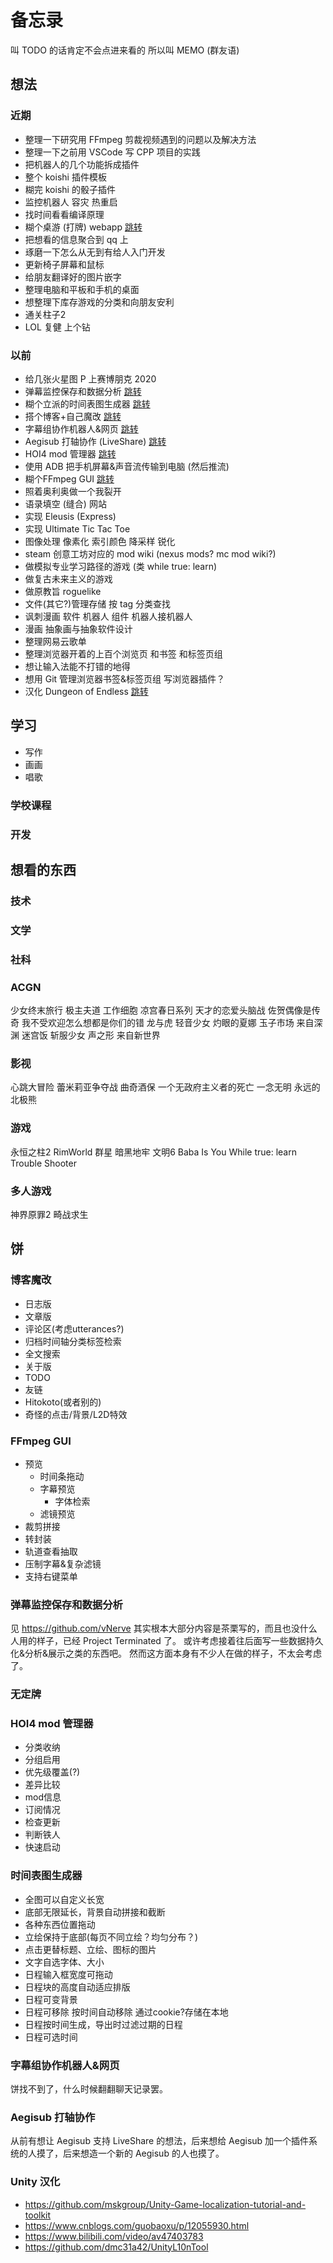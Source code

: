 # 备忘录

叫 TODO 的话肯定不会点进来看的 所以叫 MEMO (群友语)

## 想法

### 近期

- 整理一下研究用 FFmpeg 剪裁视频遇到的问题以及解决方法
- 整理一下之前用 VSCode 写 CPP 项目的实践
- 把机器人的几个功能拆成插件
- 整个 koishi 插件模板
- 糊完 koishi 的骰子插件
- 监控机器人 容灾 热重启
- 找时间看看编译原理
- 糊个桌游 (打牌) webapp [跳转](#无定牌)
- 把想看的信息聚合到 qq 上
- 琢磨一下怎么从无到有给人入门开发
- 更新椅子屏幕和鼠标
- 给朋友翻译好的图片嵌字
- 整理电脑和平板和手机的桌面
- 想整理下库存游戏的分类和向朋友安利
- 通关柱子2
- LOL 复健 上个钻

### 以前

- 给几张火星图 P 上赛博朋克 2020
- 弹幕监控保存和数据分析 [跳转](#弹幕监控保存和数据分析)
- 糊个立派的时间表图生成器 [跳转](#时间表图生成器)
- 搭个博客+自己魔改 [跳转](#博客魔改)
- 字幕组协作机器人&网页 [跳转](#字幕组协作机器人&网页)
- Aegisub 打轴协作 (LiveShare) [跳转](#Aegisub-打轴协作)
- HOI4 mod 管理器 [跳转](#HOI4-mod-管理器)
- 使用 ADB 把手机屏幕&声音流传输到电脑 (然后推流)
- 糊个FFmpeg GUI [跳转](#FFmpeg-GUI)
- 照着奥利奥做一个我裂开
- 语录填空 (缝合) 网站
- 实现 Eleusis (Express)
- 实现 Ultimate Tic Tac Toe
- 图像处理 像素化 索引颜色 降采样 锐化
- steam 创意工坊对应的 mod wiki (nexus mods? mc mod wiki?)
- 做模拟专业学习路径的游戏 (类 while true: learn)
- 做复古未来主义的游戏
- 做原教旨 roguelike
- 文件(其它?)管理存储 按 tag 分类查找
- 讽刺漫画 软件 机器人 组件 机器人接机器人
- 漫画 抽象画与抽象软件设计
- 整理网易云歌单
- 整理浏览器开着的上百个浏览页 和书签 和标签页组
- 想让输入法能不打错的地得
- 想用 Git 管理浏览器书签&标签页组 写浏览器插件？
- 汉化 Dungeon of Endless [跳转](#Unity-汉化)

## 学习

- 写作
- 画画
- 唱歌

### 学校课程

### 开发

## 想看的东西

### 技术

### 文学

### 社科

### ACGN

少女终末旅行
极主夫道
工作细胞
凉宫春日系列
天才的恋爱头脑战
佐贺偶像是传奇
我不受欢迎怎么想都是你们的错
龙与虎
轻音少女
灼眼的夏娜
玉子市场
来自深渊
迷宫饭
斩服少女
声之形
来自新世界

### 影视

心跳大冒险
蕾米莉亚争夺战
曲奇酒保
一个无政府主义者的死亡
一念无明
永远的北极熊

### 游戏

永恒之柱2
RimWorld
群星
暗黑地牢
文明6
Baba Is You
While true: learn
Trouble Shooter

### 多人游戏

神界原罪2
畸战求生

## 饼

### 博客魔改

- 日志版
- 文章版
- 评论区(考虑utterances?)
- 归档时间轴分类标签检索
- 全文搜索
- 关于版
- TODO
- 友链
- Hitokoto(或者别的)
- 奇怪的点击/背景/L2D特效

### FFmpeg GUI

- 预览
  - 时间条拖动
  - 字幕预览
    - 字体检索
  - 滤镜预览
- 裁剪拼接
- 转封装
- 轨道查看抽取
- 压制字幕&复杂滤镜
- 支持右键菜单

### 弹幕监控保存和数据分析

见 <https://github.com/vNerve>
其实根本大部分内容是茶栗写的，而且也没什么人用的样子，已经 Project Terminated 了。
或许考虑接着往后面写一些数据持久化&分析&展示之类的东西吧。
然而这方面本身有不少人在做的样子，不太会考虑了。

### 无定牌

### HOI4 mod 管理器

- 分类收纳
- 分组启用
- 优先级覆盖(?)
- 差异比较
- mod信息
- 订阅情况
- 检查更新
- 判断铁人
- 快速启动

### 时间表图生成器

- 全图可以自定义长宽
- 底部无限延长，背景自动拼接和截断
- 各种东西位置拖动
- 立绘保持于底部(每页不同立绘？均匀分布？)
- 点击更替标题、立绘、图标的图片
- 文字自选字体、大小
- 日程输入框宽度可拖动
- 日程块的高度自动适应排版
- 日程可变背景
- 日程可移除 按时间自动移除 通过cookie?存储在本地
- 日程按时间生成，导出时过滤过期的日程
- 日程可选时间

### 字幕组协作机器人&网页

饼找不到了，什么时候翻翻聊天记录罢。

### Aegisub 打轴协作

从前有想让 Aegisub 支持 LiveShare 的想法，后来想给 Aegisub 加一个插件系统的人摸了，后来想造一个新的 Aegisub 的人也摸了。

### Unity 汉化

- <https://github.com/mskgroup/Unity-Game-localization-tutorial-and-toolkit>
- <https://www.cnblogs.com/guobaoxu/p/12055930.html>
- <https://www.bilibili.com/video/av47403783>
- <https://github.com/dmc31a42/UnityL10nTool>
